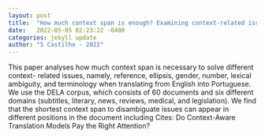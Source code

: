 ```yaml
---
layout: post
title:  "How much context span is enough? Examining context-related issues for document-level MT"
date:   2022-05-05 02:23:22 -0400
categories: jekyll update
author: "S Castilho - 2022"
---
```

This paper analyses how much context span is necessary to solve different context- related issues, namely, reference, ellipsis, gender, number, lexical ambiguity, and terminology when translating from English into Portuguese. We use the DELA corpus, which consists of 60 documents and six different domains (subtitles, literary, news, reviews, medical, and legislation). We find that the shortest context span to disambiguate issues can appear in different positions in the document including Cites: Do Context-Aware Translation Models Pay the Right Attention?